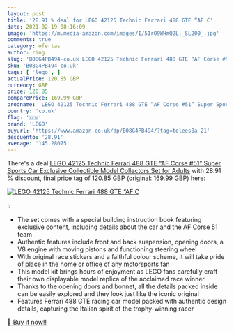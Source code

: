 ```yaml
---
layout: post
title: '28.91 % deal for LEGO 42125 Technic Ferrari 488 GTE “AF C'
date: 2021-02-19 08:16:09
image: 'https://m.media-amazon.com/images/I/51rO9WHmQ2L._SL200_.jpg'
comments: true
category: ofertas
author: ring
slug: 'B08G4PB494-co.uk LEGO 42125 Technic Ferrari 488 GTE “AF Corse #51” Super...'
sku: 'B08G4PB494-co.uk'
tags: [ 'lego', ]
actualPrice: 120.85 GBP
currency: GBP
price: 120.85
comparePrice: 169.99 GBP
prodname: 'LEGO 42125 Technic Ferrari 488 GTE “AF Corse #51” Super Sports Car Exclusive Collectible Model  Collectors Set for Adults'
country: 'co.uk'
flag: '🇬🇧'
brand: 'LEGO'
buyurl: 'https://www.amazon.co.uk/dp/B08G4PB494/?tag=tolees0a-21'
descuento: '28.91'
average: '145.28075'
---
```


There's a deal [LEGO 42125 Technic Ferrari 488 GTE “AF Corse #51” Super Sports Car Exclusive Collectible Model  Collectors Set for Adults](https://www.amazon.co.uk/dp/B08G4PB494/?tag=tolees0a-21)  with  28.91 % discount, final price tag of  120.85 GBP (original: 169.99 GBP) here:

[![LEGO 42125 Technic Ferrari 488 GTE “AF C](https://m.media-amazon.com/images/I/51rO9WHmQ2L._SL200_.jpg)](https://www.amazon.co.uk/dp/B08G4PB494/?tag=tolees0a-21)

ℹ️:

- The set comes with a special building instruction book featuring exclusive content, including details about the car and the AF Corse 51 team
- Authentic features include front and back suspension, opening doors, a V8 engine with moving pistons and functioning steering wheel
- With original race stickers and a faithful colour scheme, it will take pride of place in the home or office of any motorsports fan
- This model kit brings hours of enjoyment as LEGO fans carefully craft their own displayable model replica of the acclaimed race winner
- Thanks to the opening doors and bonnet, all the details packed inside can be easily explored and they look just like the iconic original
- Features Ferrari 488 GTE racing car model packed with authentic design details, capturing the Italian spirit of the trophy-winning racer

[🛒 Buy it now!!](https://www.amazon.co.uk/dp/B08G4PB494/?tag=tolees0a-21)
